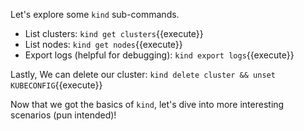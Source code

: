 Let's explore some `kind` sub-commands.

- List clusters: `kind get clusters`{{execute}}
- List nodes: `kind get nodes`{{execute}}
- Export logs (helpful for debugging): `kind export logs`{{execute}}

Lastly, We can delete our cluster: `kind delete cluster && unset KUBECONFIG`{{execute}}

Now that we got the basics of `kind`, let's dive into more interesting scenarios (pun intended)!
